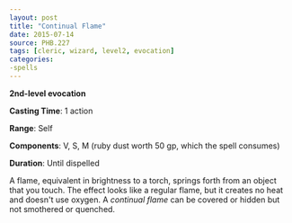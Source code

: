 ```yaml
---
layout: post
title: "Continual Flame"
date: 2015-07-14
source: PHB.227
tags: [cleric, wizard, level2, evocation]
categories:
-spells
---
```


**2nd-level evocation**

**Casting Time**: 1 action

**Range**: Self

**Components**: V, S, M (ruby dust worth 50 gp, which the spell consumes)

**Duration**: Until dispelled

A flame, equivalent in brightness to a torch, springs forth from an object that you touch. The effect looks like a regular flame, but it creates no heat and doesn't use oxygen. A *continual flame* can be covered or hidden but not smothered or quenched.
